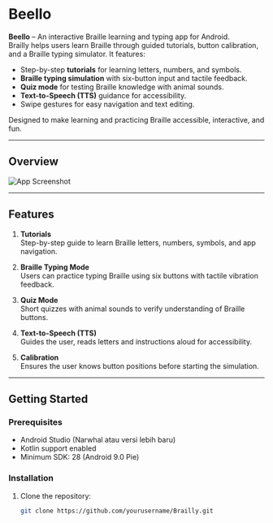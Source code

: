 # Beello

**Beello** – An interactive Braille learning and typing app for Android.  
Brailly helps users learn Braille through guided tutorials, button calibration, and a Braille typing simulator. It features:

- Step-by-step **tutorials** for learning letters, numbers, and symbols.  
- **Braille typing simulation** with six-button input and tactile feedback.  
- **Quiz mode** for testing Braille knowledge with animal sounds.  
- **Text-to-Speech (TTS)** guidance for accessibility.  
- Swipe gestures for easy navigation and text editing.

Designed to make learning and practicing Braille accessible, interactive, and fun.

---

## Overview
![App Screenshot](https://drive.google.com/uc?export=view&id=1qOUQ5OLtoRRWNyHdYOUcuYSOCRi2j7TZ)

---

## Features

1. **Tutorials**  
   Step-by-step guide to learn Braille letters, numbers, symbols, and app navigation.  

2. **Braille Typing Mode**  
   Users can practice typing Braille using six buttons with tactile vibration feedback.  

3. **Quiz Mode**  
   Short quizzes with animal sounds to verify understanding of Braille buttons.  

4. **Text-to-Speech (TTS)**  
   Guides the user, reads letters and instructions aloud for accessibility.

5. **Calibration**  
   Ensures the user knows button positions before starting the simulation.

---

## Getting Started

### Prerequisites

- Android Studio (Narwhal atau versi lebih baru)
- Kotlin support enabled
- Minimum SDK: 28 (Android 9.0 Pie)

### Installation

1. Clone the repository:
   ```bash
   git clone https://github.com/yourusername/Brailly.git
